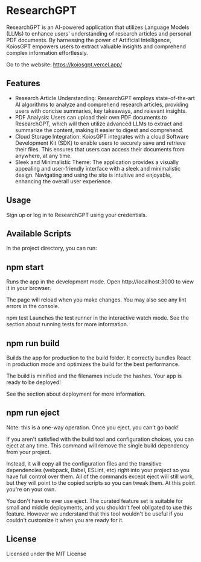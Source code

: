 # ResearchGPT

ResearchGPT is an AI-powered application that utilizes Language Models (LLMs) to enhance users' understanding of research articles and personal PDF documents. By harnessing the power of Artificial Intelligence, KoiosGPT empowers users to extract valuable insights and comprehend complex information effortlessly.

Go to the website: https://koiosgpt.vercel.app/

## Features
- Research Article Understanding: ResearchGPT employs state-of-the-art AI algorithms to analyze and comprehend research articles, providing users with concise summaries, key takeaways, and relevant insights.
- PDF Analysis: Users can upload their own PDF documents to ResearchGPT, which will then utilize advanced LLMs to extract and summarize the content, making it easier to digest and comprehend.
- Cloud Storage Integration: KoiosGPT integrates with a cloud Software Development Kit (SDK) to enable users to securely save and retrieve their files. This ensures that users can access their documents from anywhere, at any time.
- Sleek and Minimalistic Theme: The application provides a visually appealing and user-friendly interface with a sleek and minimalistic design. Navigating and using the site is intuitive and enjoyable, enhancing the overall user experience.

## Usage
Sign up or log in to ResearchGPT using your credentials.


## Available Scripts
In the project directory, you can run:

## npm start
Runs the app in the development mode.
Open http://localhost:3000 to view it in your browser.

The page will reload when you make changes.
You may also see any lint errors in the console.

npm test
Launches the test runner in the interactive watch mode.
See the section about running tests for more information.

## npm run build
Builds the app for production to the build folder.
It correctly bundles React in production mode and optimizes the build for the best performance.

The build is minified and the filenames include the hashes.
Your app is ready to be deployed!

See the section about deployment for more information.

## npm run eject
Note: this is a one-way operation. Once you eject, you can't go back!

If you aren't satisfied with the build tool and configuration choices, you can eject at any time. This command will remove the single build dependency from your project.

Instead, it will copy all the configuration files and the transitive dependencies (webpack, Babel, ESLint, etc) right into your project so you have full control over them. All of the commands except eject will still work, but they will point to the copied scripts so you can tweak them. At this point you're on your own.

You don't have to ever use eject. The curated feature set is suitable for small and middle deployments, and you shouldn't feel obligated to use this feature. However we understand that this tool wouldn't be useful if you couldn't customize it when you are ready for it.

## License

Licensed under the MIT License
